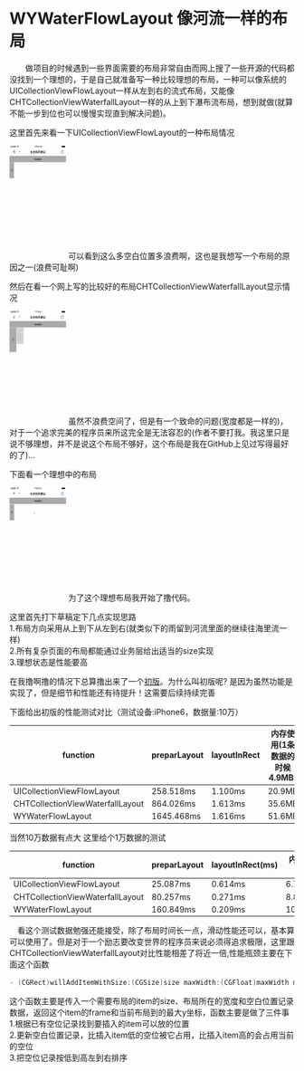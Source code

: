 # WYWaterFlowLayout 像河流一样的布局
&emsp;&emsp;做项目的时候遇到一些界面需要的布局非常自由而网上搜了一些开源的代码都没找到一个理想的，于是自己就准备写一种比较理想的布局，一种可以像系统的UICollectionViewFlowLayout一样从左到右的流式布局，又能像CHTCollectionViewWaterfallLayout一样的从上到下瀑布流布局，想到就做(就算不能一步到位也可以慢慢实现直到解决问题)。     

这里首先来看一下UICollectionViewFlowLayout的一种布局情况    
    
<img src="UICollectionViewFlowLayout.gif" width="100" height="200" alt="UICollectionViewFlowLayout.gif"/>
可以看到这么多空白位置多浪费啊，这也是我想写一个布局的原因之一(浪费可耻啊)

然后在看一个网上写的比较好的布局CHTCollectionViewWaterfallLayout显示情况    

<img src="CHTCollectionViewWaterfallLayout.gif" width="100" height="200" alt="CHTCollectionViewWaterfallLayout.gif"/>
虽然不浪费空间了，但是有一个致命的问题(宽度都是一样的)，对于一个追求完美的程序员来所这完全是无法容忍的(作者不要打我。我这里只是说不够理想，并不是说这个布局不够好，这个布局是我在GitHub上见过写得最好的了)...    
    
下面看一个理想中的布局    

<img src="WYWaterFlowLayout.gif" width="100" height="200" alt="WYWaterFlowLayout.gif"/>
为了这个理想布局我开始了撸代码。    

这里首先打下草稿定下几点实现思路    
1.布局方向采用从上到下从左到右(就类似下的雨留到河流里面的继续往海里流一样)    
2.所有复杂页面的布局都能通过业务层给出适当的size实现    
3.理想状态是性能要高    
    
在我撸啊撸的情况下总算撸出来了一个[初版](初版.zip)。为什么叫初版呢? 是因为虽然功能是实现了，但是细节和性能还有待提升！这需要后续持续完善    
    
下面给出初版的性能测试对比（测试设备:iPhone6，数据量:10万）    

function                              |   preparLayout      |   layoutInRect        |    内存使用(1条数据的时候4.9MB)    
------------                          |   ---               |   -----------         |    ----------                  
UICollectionViewFlowLayout            |   258.518ms         |   1.100ms             |    20.9MB
CHTCollectionViewWaterfallLayout      |   864.026ms         |   1.613ms             |    35.6MB
WYWaterFlowLayout                     |   1645.468ms        |   1.616ms             |    51.6MB

当然10万数据有点大  这里给个1万数据的测试    

function                              |   preparLayout      |   layoutInRect(ms)    |    内存使用    
------------                          |   ---               |   -----------         |    ----------                
UICollectionViewFlowLayout            |   25.087ms          |   0.614ms             |    6.7MB
CHTCollectionViewWaterfallLayout      |   80.257ms          |   0.271ms             |    8.8MB
WYWaterFlowLayout                     |   160.849ms         |   0.209ms             |    10.3MB

&emsp;看这个测试数据勉强还能接受，除了布局时间长一点，滑动性能还可以，基本算可以使用了。但是对于一个励志要改变世界的程序员来说必须得追求极限，这里跟CHTCollectionViewWaterfallLayout对比性能相差了将近一倍,性能瓶颈主要在下面这个函数    
```Objective-C     
- (CGRect)willAddItemWithSize:(CGSize)size maxWidth:(CGFloat)maxWidth maxTop:(CGFloat *)p_top withSpaces:(NSMutableArray<WYSpaceIndexSet *> *)emptySpaces
```
这个函数主要是传入一个需要布局的item的size、布局所在的宽度和空白位置记录数据，返回这个item的frame和当前布局到的最大y坐标，函数主要是做了三件事    
1.根据已有空位记录找到要插入的item可以放的位置    
2.更新空白位置记录，比插入item低的空位被它占用，比插入item高的会占用当前的空位    
3.把空位记录按低到高左到右排序    
   
